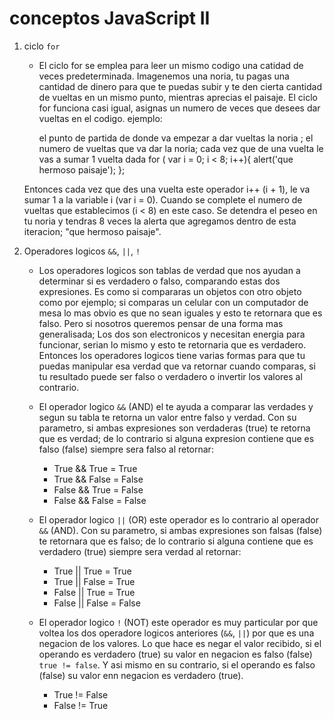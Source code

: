 # conceptos JavaScript II

1. ciclo `for`

    * El ciclo for se emplea para leer un mismo codigo una catidad de veces predeterminada. Imagenemos una noria, tu pagas una cantidad de dinero para que te puedas subir y te den cierta cantidad de vueltas en un mismo punto, mientras aprecias el paisaje. El ciclo for funciona casi igual, asignas un numero de veces que desees dar vueltas en el codigo. ejemplo:

        el punto de partida de donde va empezar a dar vueltas la noria ;      el numero de vueltas que va dar la noria;       cada vez que de una vuelta le vas a sumar 1 vuelta dada
    for (                     var i = 0;                                                         i < 8;                                            i++){
        alert('que hermoso paisaje');
    }; 

    Entonces cada vez que des una vuelta este operador i++ (i + 1), le va sumar 1 a la variable i (var i = 0). Cuando se complete el numero de vueltas que establecimos (i < 8) en este caso. Se detendra el peseo en tu noria y tendras 8 veces la alerta que agregamos dentro de esta iteracion; "que hermoso paisaje".

2. Operadores logicos `&&`, `||`, `!`

    * Los operadores logicos son tablas de verdad que nos ayudan a determinar si es verdadero o falso, comparando estas dos expresiones. Es como si compararas un objetos con otro objeto como por ejemplo; si comparas un celular con un computador de mesa lo mas obvio es que no sean iguales y esto te retornara que es falso. Pero si nosotros queremos pensar de una forma mas generalisada; Los dos son electronicos y necesitan energia para funcionar, serian lo mismo y esto te retornaria que es verdadero. Entonces los operadores logicos tiene varias formas para que tu puedas manipular esa verdad que va retornar cuando comparas, si tu resultado puede ser falso o verdadero o invertir los valores al contrario.

    * El operador logico `&&` (AND) el te ayuda a comparar las verdades y segun su tabla te retorna un valor entre falso y verdad. Con su parametro, si ambas expresiones son verdaderas (true) te retorna que es verdad; de lo contrario si alguna expresion contiene que es falso (false) siempre sera falso al retornar:

        * True  && True  = True                                 
        * True  && False = False 
        * False && True  = False
        * False && False = False 

    * El operador logico `||` (OR) este operador es lo contrario al operador `&&` (AND). Con su parametro, si ambas expresiones son falsas (false) te retornara que es falso; de lo contrario si alguna contiene que es verdadero (true) siempre sera verdad al retornar: 

        * True  || True  = True 
        * True  || False = True 
        * False || True  = True 
        * False || False = False 
    
    * El operador logico `!` (NOT) este operador es muy particular por que voltea los dos operadore logicos anteriores (`&&`, `||`) por que es una negacion de los valores. Lo que hace es negar el valor recibido, si el operando es verdadero (true) su valor en negacion es falso (false) `true != false`. Y asi mismo en su contrario, si el operando es falso (false) su valor enn negacion es verdadero (true).

        * True != False 
        * False != True 
